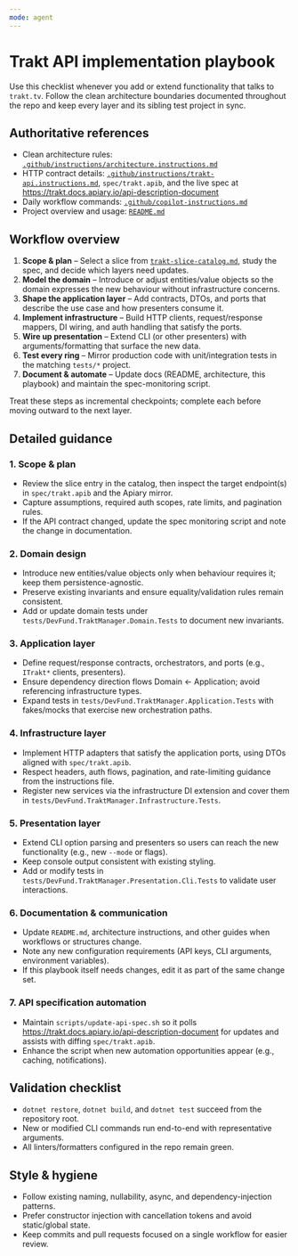 ```yaml
---
mode: agent
---
```

# Trakt API implementation playbook

Use this checklist whenever you add or extend functionality that talks to `trakt.tv`. Follow the clean architecture boundaries documented throughout the repo and keep every layer and its sibling test project in sync.

## Authoritative references
- Clean architecture rules: [`.github/instructions/architecture.instructions.md`](../instructions/architecture.instructions.md)
- HTTP contract details: [`.github/instructions/trakt-api.instructions.md`](../instructions/trakt-api.instructions.md), `spec/trakt.apib`, and the live spec at https://trakt.docs.apiary.io/api-description-document
- Daily workflow commands: [`.github/copilot-instructions.md`](../copilot-instructions.md)
- Project overview and usage: [`README.md`](../../README.md)

## Workflow overview
1. **Scope & plan** – Select a slice from [`trakt-slice-catalog.md`](../instructions/trakt-slice-catalog.md), study the spec, and decide which layers need updates.
2. **Model the domain** – Introduce or adjust entities/value objects so the domain expresses the new behaviour without infrastructure concerns.
3. **Shape the application layer** – Add contracts, DTOs, and ports that describe the use case and how presenters consume it.
4. **Implement infrastructure** – Build HTTP clients, request/response mappers, DI wiring, and auth handling that satisfy the ports.
5. **Wire up presentation** – Extend CLI (or other presenters) with arguments/formatting that surface the new data.
6. **Test every ring** – Mirror production code with unit/integration tests in the matching `tests/*` project.
7. **Document & automate** – Update docs (README, architecture, this playbook) and maintain the spec-monitoring script.

Treat these steps as incremental checkpoints; complete each before moving outward to the next layer.

## Detailed guidance

### 1. Scope & plan
- Review the slice entry in the catalog, then inspect the target endpoint(s) in `spec/trakt.apib` and the Apiary mirror.
- Capture assumptions, required auth scopes, rate limits, and pagination rules.
- If the API contract changed, update the spec monitoring script and note the change in documentation.

### 2. Domain design
- Introduce new entities/value objects only when behaviour requires it; keep them persistence-agnostic.
- Preserve existing invariants and ensure equality/validation rules remain consistent.
- Add or update domain tests under `tests/DevFund.TraktManager.Domain.Tests` to document new invariants.

### 3. Application layer
- Define request/response contracts, orchestrators, and ports (e.g., `ITrakt*` clients, presenters).
- Ensure dependency direction flows Domain ← Application; avoid referencing infrastructure types.
- Expand tests in `tests/DevFund.TraktManager.Application.Tests` with fakes/mocks that exercise new orchestration paths.

### 4. Infrastructure layer
- Implement HTTP adapters that satisfy the application ports, using DTOs aligned with `spec/trakt.apib`.
- Respect headers, auth flows, pagination, and rate-limiting guidance from the instructions file.
- Register new services via the infrastructure DI extension and cover them in `tests/DevFund.TraktManager.Infrastructure.Tests`.

### 5. Presentation layer
- Extend CLI option parsing and presenters so users can reach the new functionality (e.g., new `--mode` or flags).
- Keep console output consistent with existing styling.
- Add or modify tests in `tests/DevFund.TraktManager.Presentation.Cli.Tests` to validate user interactions.

### 6. Documentation & communication
- Update `README.md`, architecture instructions, and other guides when workflows or structures change.
- Note any new configuration requirements (API keys, CLI arguments, environment variables).
- If this playbook itself needs changes, edit it as part of the same change set.

### 7. API specification automation
- Maintain `scripts/update-api-spec.sh` so it polls https://trakt.docs.apiary.io/api-description-document for updates and assists with diffing `spec/trakt.apib`.
- Enhance the script when new automation opportunities appear (e.g., caching, notifications).

## Validation checklist
- `dotnet restore`, `dotnet build`, and `dotnet test` succeed from the repository root.
- New or modified CLI commands run end-to-end with representative arguments.
- All linters/formatters configured in the repo remain green.

## Style & hygiene
- Follow existing naming, nullability, async, and dependency-injection patterns.
- Prefer constructor injection with cancellation tokens and avoid static/global state.
- Keep commits and pull requests focused on a single workflow for easier review.
